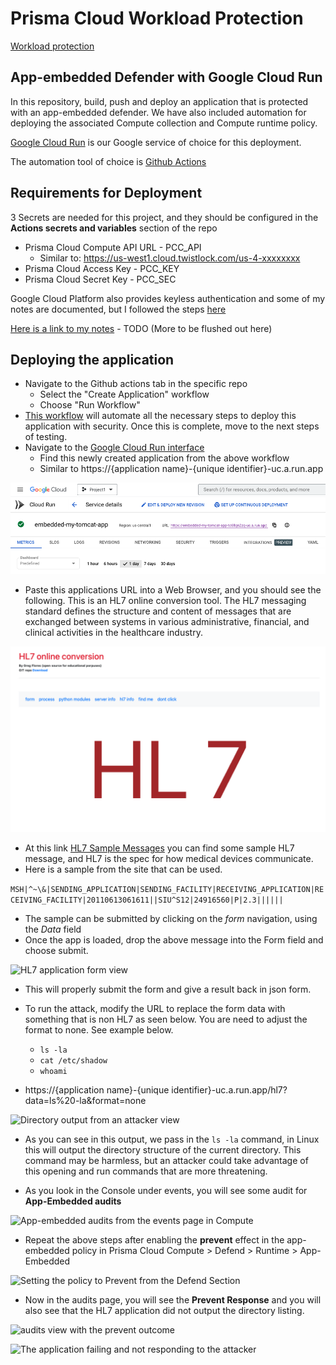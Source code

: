 # Prisma Cloud Workload Protection 

[Workload protection](https://www.prismacloud.io/)

## App-embedded Defender with Google Cloud Run

In this repository, build, push and deploy an application that is protected with an app-embedded defender.  We have also included automation for deploying the associated Compute collection and Compute runtime policy. 

[Google Cloud Run](https://cloud.google.com/run) is our Google service of choice for this deployment. 

The automation tool of choice is [Github Actions](https://github.com/actions)


## Requirements for Deployment
3 Secrets are needed for this project, and they should be configured in the **Actions secrets and variables** section of the repo

  - Prisma Cloud Compute API URL - PCC_API
    - Similar to: https://us-west1.cloud.twistlock.com/us-4-xxxxxxxx
  - Prisma Cloud Access Key - PCC_KEY
  - Prisma Cloud Secret Key - PCC_SEC

Google Cloud Platform also provides keyless authentication and some of my notes are documented, but I followed the steps [here](https://github.com/google-github-actions/auth#setup) 

[Here is a link to my notes](authentication.md) - TODO (More to be flushed out here)



## Deploying the application
- Navigate to the Github actions tab in the specific repo
  - Select the "Create Application" workflow
  - Choose "Run Workflow"
- [This workflow](.github/workflows/workflow-create.yml) will automate all the necessary steps to deploy this application with security.  Once this is complete, move to the next steps of testing. 
- Navigate to the [Google Cloud Run interface](https://console.cloud.google.com/run)
  - Find this newly created application from the above workflow
  - Similar to https://{application name}-{unique identifier}-uc.a.run.app

![The Google Cloud Run Interface](images/image.png)

- Paste this applications URL into a Web Browser, and you should see the following.  This is an HL7 online conversion tool. The HL7 messaging standard defines the structure and content of messages that are exchanged between systems in various administrative, financial, and clinical activities in the healthcare industry.

![the HL7 Application from a browser view](images/image2.png)

- At this link [HL7 Sample Messages](https://docs.webchartnow.com/functions/system-administration/interfaces/sample-hl7-messages/) you can find some sample HL7 message, and HL7 is the spec for how medical devices communicate. 
- Here is a sample from the site that can be used. 

```MSH|^~\&|SENDING_APPLICATION|SENDING_FACILITY|RECEIVING_APPLICATION|RECEIVING_FACILITY|20110613061611||SIU^S12|24916560|P|2.3||||||```

- The sample can be submitted by clicking on the *form* navigation, using the *Data* field
- Once the app is loaded, drop the above message into the Form field and choose submit.

![HL7 application form view](images/image3.png)

 
- This will properly submit the form and give a result back in json form. 
- To run the attack, modify the URL to replace the form data with something that is non HL7 as seen below.  You are need to adjust the format to none.  See example below.
  - ```ls -la```
  - ```cat /etc/shadow```
  - ```whoami```

- https://{application name}-{unique identifier}-uc.a.run.app/hl7?data=ls%20-la&format=none

![Directory output from an attacker view](images/image4.png)

- As you can see in this output, we pass in the ```ls -la``` command, in Linux this will output the directory structure of the current directory. This command may be harmless, but an attacker could take advantage of this opening and run commands that are more threatening. 

- As you look in the Console under events, you will see some audit for **App-Embedded audits**

![App-embedded audits from the events page in Compute](images/image5.png)


- Repeat the above steps after enabling the **prevent** effect in the app-embedded policy in Prisma Cloud Compute > Defend > Runtime > App-Embedded

![Setting the policy to Prevent from the Defend Section](images/image6.png)

- Now in the audits page, you will see the **Prevent Response** and you will also see that the HL7 application did not output the directory listing. 

![audits view with the prevent outcome](images/image7.png)

![The application failing and not responding to the attacker](images/image8.png)